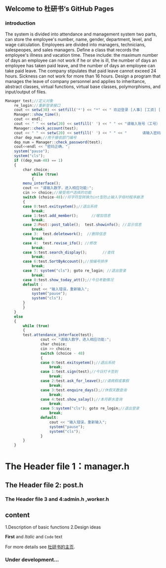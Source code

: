 ## Welcome to 杜研书‘s GitHub Pages

### introduction 


The system is divided into attendance and management system two parts, can store the employee's number, name, gender, department, level, and wage calculation. Employees are divided into managers, technicians, salespeopes, and sales managers.
Define a class that records the employee's illness and vacation time. These include: the maximum number of days an employee can not work if he or she is ill, the number of days an employee has taken paid leave, and the number of days an employee can take paid leave. The company stipulates that paid leave cannot exceed 24 hours. Sickness can not work for more than 16 hours.
Design a program that manages the leave of company personnel and applies to inheritance, abstract classes, virtual functions, virtual base classes, polymorphisms, and input/output of files.


```javascript
Manager test;//定义对象
	re_login://重新登录接口
	cout << setw(30) << setfill('*') << "*" << " 欢迎登录 [人事] [工资] [考勤] 系统 " << setw(30) << setfill('*') << "* " << endl;
	Manager::show_time();
	cout << endl;
	cout << " " << setw(20) << setfill(' ') << " " << "请输入账号（工号）:"  ;
	Manager::check_account(test);
	cout << " " << setw(20) << setfill(' ') << " " << "       请输入密码:";//密码组成为，第一位部门编号，后面为工号
	char dep_num;//用于接收部门编号
	dep_num = Manager::check_password(test);	
	cout<<endl << "密码正确，";
	system("pause");
	system("cls");	
	if ((dep_num-48) == 1)
	{
		char choice;
			while (true)
			{
		menu_interface();
		cout << "请输入数字，进入相应功能:";
		cin >> choice;//接受用户选择的功能
		switch (choice-48)//将字符型转换为int型防止输入字母时程序崩溃
		{
		case 0:test.exitsyetem();//退出系统
			break;
		case 1:test.add_member();      //增加信息
			break;
		case 2:Post::post_table();  test.showinfo(); //显示信息
			break;
		case 3:  test.deletework();  //删除信息
			break;
		case 4:  test.revise_ifo(); //修改
			break;
		case 5:test.search_display();       //查找
			break;
		case 6:test.SortByAccount();//按编号排序
			break;
		case 7: system("cls"); goto re_login; //退出登录
			break;
		case 8:test.show_today_att();//今日考勤情况
		default :
			cout << "输入错误，重新输入";
			system("pause");
			system("cls");
		}
		}
	}	
	else
	{
		while (true)
		{
		test.attendance_interface(test);
				cout << "请输入数字，进入相应功能:";
				char choice;
				cin >> choice;
				switch (choice - 48)
				{
				case 0:test.exitsyetem();//退出系统
					break;
				case 1:test.sign(test);//今日打卡签到
					break;
				case 2:test.ask_for_leave();//请病假或事假
					break;
				case 3:test.enquire_days();//休假天数查询
					break;
				case 4:test.show_salay();//本月薪水查询
					break;
				case 5:system("cls"); goto re_login;//退出登录
					break;
				default:
					cout << "输入错误，重新输入";
					system("pause");
					system("cls");
				}
		}		
	}
```

# The Header file 1：manager.h
## The Header file 2: post.h
###  The Header file 3 and 4:admin.h ,worker.h 

## content
1.Description of basic functions
2.Design ideas


**First** and _Italic_ and `Code` text


For more details see [杜研书的主页](https://duyanshu.github.io).

### Under development...
